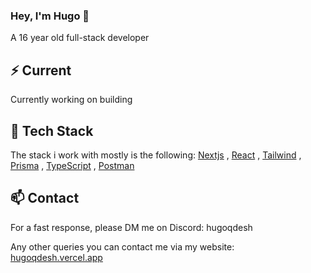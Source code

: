 ### Hey, I'm Hugo 👋

A 16 year old full-stack developer

## ⚡️ Current

Currently working on building <!--[x](https://)-->

## 💎 Tech Stack

The stack i work with mostly is the following: [Nextjs](https://nextjs.org/) , [React](https://react.dev/) , [Tailwind](https://tailwindcss.com/) , [Prisma](https://www.prisma.io/) , [TypeScript](https://www.typescriptlang.org/) , [Postman](https://www.postman.com/)

## 📫 Contact

For a fast response, please DM me on Discord: hugoqdesh

Any other queries you can contact me via my website: [hugoqdesh.vercel.app](https://hugoqdesh.vercel.app)
